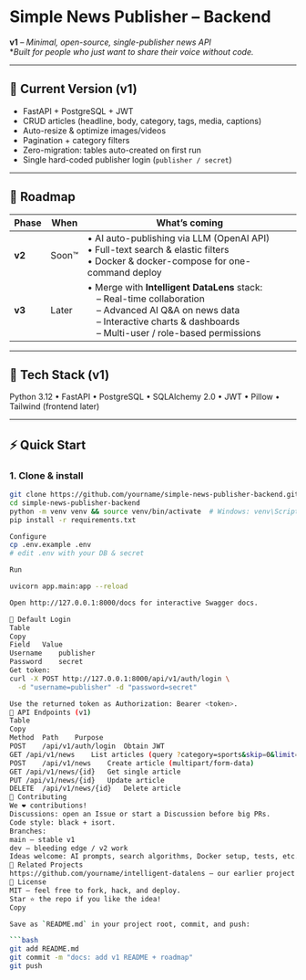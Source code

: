 # Simple News Publisher – Backend  
**v1** – *Minimal, open-source, single-publisher news API*  
**Built for people who just want to share their voice without code.*

---

## 🚀 Current Version (v1)
- FastAPI + PostgreSQL + JWT  
- CRUD articles (headline, body, category, tags, media, captions)  
- Auto-resize & optimize images/videos  
- Pagination + category filters  
- Zero-migration: tables auto-created on first run  
- Single hard-coded publisher login (`publisher / secret`)

---

## 🔮 Roadmap
| Phase | When | What’s coming |
|-------|------|---------------|
| **v2** | Soon™ | • AI auto-publishing via LLM (OpenAI API)<br>• Full-text search & elastic filters<br>• Docker & docker-compose for one-command deploy |
| **v3** | Later | • Merge with **Intelligent DataLens** stack:<br> – Real-time collaboration<br> – Advanced AI Q&A on news data<br> – Interactive charts & dashboards<br> – Multi-user / role-based permissions |

---

## 🧩 Tech Stack (v1)
Python 3.12 • FastAPI • PostgreSQL • SQLAlchemy 2.0 • JWT • Pillow • Tailwind (frontend later)

---

## ⚡ Quick Start
### 1. Clone & install
```bash
git clone https://github.com/yourname/simple-news-publisher-backend.git
cd simple-news-publisher-backend
python -m venv venv && source venv/bin/activate  # Windows: venv\Scripts\activate
pip install -r requirements.txt

Configure
cp .env.example .env
# edit .env with your DB & secret

Run

uvicorn app.main:app --reload

Open http://127.0.0.1:8000/docs for interactive Swagger docs.

🔑 Default Login
Table
Copy
Field	Value
Username	publisher
Password	secret
Get token:
curl -X POST http://127.0.0.1:8000/api/v1/auth/login \
  -d "username=publisher" -d "password=secret"

Use the returned token as Authorization: Bearer <token>.
🧪 API Endpoints (v1)
Table
Copy
Method	Path	Purpose
POST	/api/v1/auth/login	Obtain JWT
GET	/api/v1/news	List articles (query ?category=sports&skip=0&limit=10)
POST	/api/v1/news	Create article (multipart/form-data)
GET	/api/v1/news/{id}	Get single article
PUT	/api/v1/news/{id}	Update article
DELETE	/api/v1/news/{id}	Delete article
🤝 Contributing
We ❤️ contributions!
Discussions: open an Issue or start a Discussion before big PRs.
Code style: black + isort.
Branches:
main – stable v1
dev – bleeding edge / v2 work
Ideas welcome: AI prompts, search algorithms, Docker setup, tests, etc.
🔗 Related Projects
https://github.com/yourname/intelligent-datalens – our earlier project that will merge into v3 for AI dashboards & real-time collaboration.
📄 License
MIT – feel free to fork, hack, and deploy.
Star ⭐ the repo if you like the idea!
Copy

Save as `README.md` in your project root, commit, and push:

```bash
git add README.md
git commit -m "docs: add v1 README + roadmap"
git push




